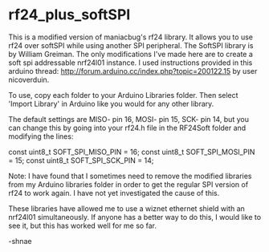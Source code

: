 rf24_plus_softSPI
=================

This is a modified version of maniacbug's rf24 library.  It allows you to use rf24 over softSPI while using another SPI peripheral.  The SoftSPI library is by William Greiman.  The only modifications I've made here are to create a soft spi addressable nrf24l01 instance.  I used instructions provided in this arduino thread: http://forum.arduino.cc/index.php?topic=200122.15 by user nicoverduin.

To use, copy each folder to your Arduino Libraries folder.  Then select 'Import Library' in Arduino like you would for any other library.

The default settings are MISO- pin 16, MOSI- pin 15, SCK- pin 14, but you can change this by going into your rf24.h file in the RF24Soft folder and modifying the lines:

const uint8_t SOFT_SPI_MISO_PIN = 16;
const uint8_t SOFT_SPI_MOSI_PIN = 15;
const uint8_t SOFT_SPI_SCK_PIN  = 14;

Note: I have found that I sometimes need to remove the modified libraries from my Arduino libraries folder in order to get the regular SPI version of rf24 to work again.  I have not yet investigated the cause of this.

These libraries have allowed me to use a wiznet ethernet shield with an nrf24l01 simultaneously.  If anyone has a better way to do this, I would like to see it, but this has worked well for me so far.

-shnae
